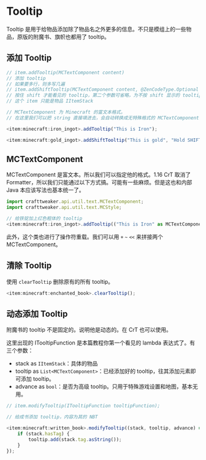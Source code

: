 # Tooltip

Tooltip 是用于给物品添加除了物品名之外更多的信息。不只是模组上的一些物品，原版的附魔书、旗帜也都用了 tooltip。

## 添加 Tooltip

```javascript
// item.addTooltip(MCTextComponent content)
// 添加 tooltip
// 如果要多行，则多写几遍
// item.addShiftTooltip(MCTextComponent content, @ZenCodeType.Optional MCTextComponent showMessage)
// 按住 shift 才能看见的 tooltip，第二个参数可省略，为不按 shift 显示的 tooltip
// 这个 item 只能是物品 IItemStack

// MCTextComponent 为 Minecraft 的富文本格式。
// 在这里我们可以把 string 直接填进去，会自动转换成无特殊格式的 MCTextComponent

<item:minecraft:iron_ingot>.addTooltip("This is Iron");

<item:minecraft:gold_ingot>.addShiftTooltip("This is gold", "Hold SHIFT for more info");
```

## MCTextComponent

MCTextComponent 是富文本。所以我们可以指定他的格式。1.16 CrT 取消了 Formatter，所以我们只能通过以下方式搞。可能有一些麻烦。但是这也和内部 Java 本应该写法也基本统一了。

```javascript
import crafttweaker.api.util.text.MCTextComponent;
import crafttweaker.api.util.text.MCStyle;

// 给铁锭加上红色粗体的 tooltip
<item:minecraft:iron_ingot>.addTooltip(("This is Iron" as MCTextComponent).setStyle(new MCStyle().setColor(<formatting:red>).setBold(true)));
```

此外，这个类也进行了操作符重载。我们可以用 `+` `~` `<<` 来拼接两个 MCTextComponent。

## 清除 Tooltip

使用 `clearTooltip` 删除原有的所有 tooltip。

```javascript
<item:minecraft:enchanted_book>.clearTooltip();
```

## 动态添加 Tooltip

附魔书的 tooltip 不是固定的。说明他是动态的。在 CrT 也可以使用。

这里出现的 ITooltipFunction 是本篇教程你第一个看见的 lambda 表达式了。有三个参数：

* stack as `IItemStack`：具体的物品
* tooltip as `List<MCTextComponent>`：已经添加好的 tooltip，往其添加元素即可添加 tooltip。
* advance as `bool`：是否为高级 tooltip。只用于特殊游戏设置和地图，基本无用。

```javascript
// item.modifyTooltip(ITooltipFunction tooltipFunction);

// 给成书添加 tooltip，内容为其的 NBT

<item:minecraft:written_book>.modifyTooltip((stack, tooltip, advance) => {
    if (stack.hasTag) {
        tooltip.add(stack.tag.asString());
    }
});
```
